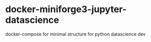 # docker-miniforge3-jupyter-datascience
docker-compose for minimal structure for python datascience dev
